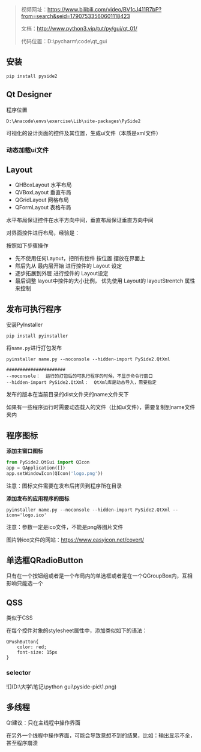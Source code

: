 > 视频网址：https://www.bilibili.com/video/BV1cJ411R7bP?from=search&seid=17907533560601118423
>
> 文档：http://www.python3.vip/tut/py/gui/qt_01/
>
> 代码位置：D:\pycharm\code\qt_gui

## 安装

```
pip install pyside2
```

## Qt Designer

程序位置

```
D:\Anacode\envs\exercise\Lib\site-packages\PySide2
```

可视化的设计页面的控件及其位置，生成ui文件（本质是xml文件）

### 动态加载ui文件



## Layout

* QHBoxLayout   水平布局
* QVBoxLayout    垂直布局
* QGridLayout      网格布局
* QFormLayout    表格布局

水平布局保证控件在水平方向中间，垂直布局保证垂直方向中间

对界面控件进行布局，经验是：

按照如下步骤操作

- 先不使用任何Layout，把所有控件 按位置 摆放在界面上
- 然后先从 最内层开始 进行控件的 Layout 设定
- 逐步拓展到外层 进行控件的 Layout设定
- 最后调整 layout中控件的大小比例， 优先使用 Layout的 layoutStrentch 属性来控制



## 发布可执行程序

安装PyInstaller

```
pip install pyinstaller
```

将`name.py`进行打包发布

```
pyinstaller name.py --noconsole --hidden-import PySide2.QtXml

######################
--noconsole：  运行的打包后的可执行程序的时候，不显示命令行窗口
--hidden-import PySide2.QtXml：  QtXml库是动态导入，需要指定
```

发布的版本在当前目录的dist文件夹的name文件夹下

如果有一些程序运行时需要动态载入的文件（比如ui文件），需要复制到name文件夹内

## 程序图标

**添加主窗口图标**

```python
from PySide2.QtGui import QIcon
app = QApplication([])
app.setWindowIcon(QIcon('logo.png'))
```

注意：图标文件需要在发布后拷贝到程序所在目录

**添加发布的应用程序的图标**

```
pyinstaller name.py --noconsole --hidden-import PySide2.QtXml --icon='logo.ico'
```

注意：参数一定是ico文件，不能是png等图片文件

图片转ico文件的网站：https://www.easyicon.net/covert/

## 单选框QRadioButton

只有在一个按钮组或者是一个布局内的单选框或者是在一个QGroupBox内，互相影响只能选一个

## QSS

类似于CSS

在每个控件对象的stylesheet属性中，添加类似如下的语法：

```
QPushButton{
	color: red;
	font-size: 15px
}
```

### selector

![](D:\大学\笔记\python gui\pyside-pic\1.png)

## 多线程

Qt建议：只在主线程中操作界面

在另外一个线程中操作界面，可能会导致意想不到的结果，比如：输出显示不全，甚至程序崩溃